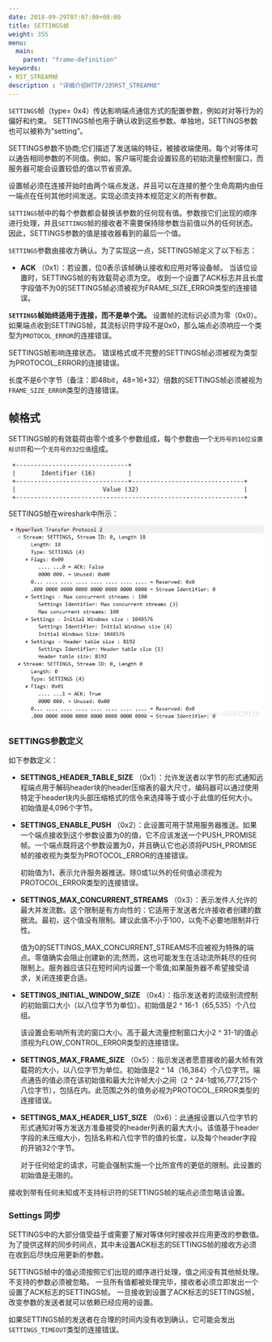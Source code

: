 ```yaml
---
date: 2018-09-29T07:07:00+08:00
title: SETTINGS帧
weight: 355
menu:
  main:
    parent: "frame-definition"
keywords:
- RST_STREAM帧
description : "详细介绍HTTP/2的RST_STREAM帧"
---
```


`SETTINGS`帧（type= 0x4）传达影响端点通信方式的配置参数，例如对对等行为的偏好和约束。 SETTINGS帧也用于确认收到这些参数。单独地，SETTINGS参数也可以被称为“setting”。

SETTINGS参数不协商;它们描述了发送端的特征，被接收端使用。每个对等体可以通告相同参数的不同值。例如，客户端可能会设置较高的初始流量控制窗口，而服务器可能会设置较低的值以节省资源。

设置帧必须在连接开始时由两个端点发送，并且可以在连接的整个生命周期内由任一端点在任何其他时间发送。实现必须支持本规范定义的所有参数。

`SETTINGS`帧中的每个参数都会替换该参数的任何现有值。参数按它们出现的顺序进行处理，并且`SETTINGS`帧的接收者不需要保持除参数当前值以外的任何状态。因此，SETTINGS参数的值是接收器看到的最后一个值。

`SETTINGS`参数由接收方确认。为了实现这一点，SETTINGS帧定义了以下标志：

- **ACK** （0x1）：若设置，位0表示该帧确认接收和应用对等设备帧。 当该位设置时，SETTINGS帧的有效载荷必须为空。 收到一个设置了ACK标志并且长度字段值不为0的SETTINGS帧必须被视为FRAME_SIZE_ERROR类型的连接错误。

**`SETTINGS`帧始终适用于连接，而不是单个流。** 设置帧的流标识必须为零（0x0）。 如果端点收到SETTINGS帧，其流标识符字段不是0x0，那么端点必须响应一个类型为`PROTOCOL_ERROR`的连接错误。 

SETTINGS帧影响连接状态。 错误格式或不完整的SETTINGS帧必须被视为类型为PROTOCOL_ERROR的连接错误。 

长度不是6个字节（备注：即48bit，48=16+32）倍数的SETTINGS帧必须被视为`FRAME_SIZE_ERROR`类型的连接错误。

## 帧格式

SETTINGS帧的有效载荷由零个或多个参数组成，每个参数由一个`无符号的16位设置标识符`和一个`无符号的32位值`组成。

```
 +-------------------------------+
 |       Identifier (16)         |
 +-------------------------------+-------------------------------+
 |                        Value (32)                             |
 +---------------------------------------------------------------+
```

SETTINGS帧在wireshark中所示： 

![](images/settings.png)

### SETTINGS参数定义

如下参数定义：

- **SETTINGS_HEADER_TABLE_SIZE** （0x1）：允许发送者以字节的形式通知远程端点用于解码header块的header压缩表的最大尺寸。编码器可以通过使用特定于header块内头部压缩格式的信令来选择等于或小于此值的任何大小。初始值是4,096个字节。

- **SETTINGS_ENABLE_PUSH** （0x2）：此设置可用于禁用服务器推送。如果一个端点接收到这个参数设置为0的值，它不应该发送一个PUSH_PROMISE帧。一个端点既将这个参数设置为0，并且确认它也必须将PUSH_PROMISE帧的接收视为类型为PROTOCOL_ERROR的连接错误。

  初始值为1，表示允许服务器推送。除0或1以外的任何值必须视为PROTOCOL_ERROR类型的连接错误。

- **SETTINGS_MAX_CONCURRENT_STREAMS** （0x3）：表示发件人允许的最大并发流数。这个限制是有方向性的：它适用于发送者允许接收者创建的数据流。最初，这个值没有限制。建议此值不小于100，以免不必要地限制并行性。

  值为0的SETTINGS_MAX_CONCURRENT_STREAMS不应被视为特殊的端点。零值确实会阻止创建新的流;然而，这也可能发生在活动流所耗尽的任何限制上。服务器应该只在短时间内设置一个零值;如果服务器不希望接受请求，关闭连接更合适。

- **SETTINGS_INITIAL_WINDOW_SIZE** （0x4）：指示发送者的流级别流控制的初始窗口大小（以八位字节为单位）。初始值是2 ^ 16-1（65,535）个八位组。

  该设置会影响所有流的窗口大小。高于最大流量控制窗口大小2 ^ 31-1的值必须视为FLOW_CONTROL_ERROR类型的连接错误。

- **SETTINGS_MAX_FRAME_SIZE** （0x5）：指示发送者愿意接收的最大帧有效载荷的大小，以八位字节为单位。初始值是2 ^ 14（16,384）个八位字节。端点通告的值必须在该初始值和最大允许帧大小之间（2 ^ 24-1或16,777,215个八位字节），包括在内。此范围之外的值务必视为PROTOCOL_ERROR类型的连接错误。

- **SETTINGS_MAX_HEADER_LIST_SIZE** （0x6）：此通报设置以八位字节的形式通知对等方发送方准备接受的header列表的最大大小。该值基于header字段的未压缩大小，包括名称和八位字节的值的长度，以及每个header字段的开销32个字节。

  对于任何给定的请求，可能会强制实施一个比所宣传的更低的限制。此设置的初始值是无限的。

接收到带有任何未知或不支持标识符的SETTINGS帧的端点必须忽略该设置。

### Settings 同步

SETTINGS中的大部分值受益于或需要了解对等体何时接收并应用更改的参数值。 为了提供这样的同步时间点，其中未设置ACK标志的SETTINGS帧的接收方必须在收到后尽快应用更新的参数。

SETTINGS帧中的值必须按照它们出现的顺序进行处理，值之间没有其他帧处理。 不支持的参数必须被忽略。 一旦所有值都被处理完毕，接收者必须立即发出一个设置了ACK标志的SETTINGS帧。 一旦接收到设置了ACK标志的SETTINGS帧，改变参数的发送者就可以依赖已经应用的设置。 

如果SETTINGS帧的发送者在合理的时间内没有收到确认，它可能会发出`SETTINGS_TIMEOUT`类型的连接错误。